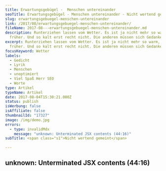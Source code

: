 ```yaml
---
title: Erwartungsgebügel -  Menschen untereinander
seoTitle: Erwartungsgebügel - Menschen untereinander - Nicht wertend gemeint
slug: erwartungsgebuegel-menschen-untereinander
link: /2017/08/erwartungsgebuegel-menschen-untereinander/
fileName: 2017-08---erwartungsgebuegel-menschen-untereinander.md
description: Runterziehen lassen vom Wetter. Es ist ja nicht mehr so warm, wie
  früher. Und so kalt erst recht nicht. Die anderen müssen sich Gedanken machen.
excerpt: Runterziehen lassen vom Wetter. Es ist ja nicht mehr so warm, wie
  früher. Und so kalt erst recht nicht. Die anderen müssen sich Gedanken machen.
focusKeyword: Wetter
labels:
  - Gedicht
  - Lyrik
  - Menschen
  - unoptimiert
  - Viel Spaß Herr SEO
  - Worte
type: Artikel
typeName: Artikel
date: 2017-08-04T15:30:21.000Z
status: publish
isWerbung: false
isAffiliate: false
thumbnailId: "17327"
image: /img/demo.jpg
errors:
  - type: invalidMdx
    message: "unknown: Unterminated JSX contents (44:16)"
subTitle: <span class="s1">Nicht wertend gemeint</span>
  
---
```


## unknown: Unterminated JSX contents (44:16)

<!--
![Wetter](http://cardamonchai.com/wp-content/uploads/2017/08/14159340218_160988f645_z.jpg)

<p class="p1">

<p class="p1">Die Erwartungen.
Die Ansprüche.
Runterschrauben.</p>

<p class="p1">Runterziehen lassen vom Wetter.
Es ist ja nicht mehr so warm, wie früher.
Und so kalt erst recht nicht.</p>

<p class="p1">Da muss man sich schon mal Gedanken machen.
Also die anderen.
Den anderen das Denken überlassen.
Denen da oben.</p>

<p class="p1">Entscheiden.
Entschieden.
Entsetzen.
Entzerren.</p>

<p class="p1">Glattziehen.
Ausbügeln.
Einnorden.
Rund machen.</p>

<p class="p1">Den Druck erhöhen.
Engagement fordern.
Delegieren.</p>

<p class="p1">Abweisen.
Verweisen.
Beweisen.
Nachweisen.
Dass man selbst etwas getan hat.</p>

<p class="p1">Überwachen.
Überprüfen.
Nichts übersehen.
Nichts überdenken.</p>

Dagegen angehen. Doch lieber morgen.

<p class="p1">Menschen.
Heutzutage.</p>

![Wetter | full](http://cardamonchai.com/wp-content/uploads/2017/08/15659774513_dc88123b2d_z.jpg)

Merken

-->

  